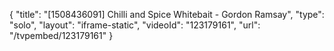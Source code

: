 {
    "title": "[1508436091] Chilli and Spice Whitebait - Gordon Ramsay",
    "type": "solo",
    "layout": "iframe-static",
    "videoId": "123179161",
    "url": "\/tvpembed\/123179161"
}